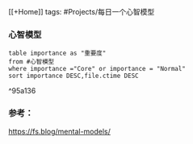 
[[+Home]]
tags: #Projects/每日一个心智模型 


### 心智模型


```dataview
table importance as "重要度"
from #心智模型 
where importance ="Core" or importance = "Normal"
sort importance DESC,file.ctime DESC
```

^95a136






### 参考：
https://fs.blog/mental-models/